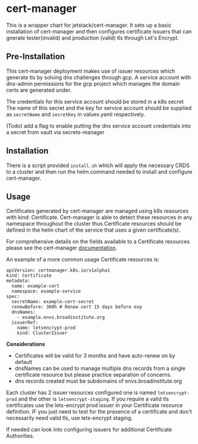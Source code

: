 # cert-manager

This is a wrapper chart for jetstack/cert-manager. It sets up a basic installation of cert-manager and then configures certificate 
issuers that can gnerate tester(invalid) and production (valid) tls through Let's Encrypt.

## Pre-Installation
This cert-manager deployment makes use of issuer resources which generate tls by solving dns challenges through gcp. A service account 
with dns-admin permissions for the gcp project which manages the domain certs are generated under.

The credentials for this service account should be stored in a k8s secret The name of this secret and the key for service account should be supplied 
as `secretName` and `secretKey` in values.yaml respectively. 

(Todo) add a flag to enable putting the dns service account credentials into a secret from vault via secrets-manager

## Installation

There is a script provided `install.sh` which will apply the necessary CRDS to a cluster and then run the helm command needed to install and configure cert-manager.

## Usage 

Certificates generated by cert-manager are managed using k8s resources with kind: Certificate. 
Cert-manager is able to detect these resources in any namespace throughout the cluster thus Certificate resources should be defined in the helm chart of the service
that uses a given certificate(s). 

For comprehensive details on the fields available to a Certificate resources please see the cert-manager [documentation](https://cert-manager.io/docs/usage/certificate/).

An example of a more common usage Certificate resources is:
```
apiVersion: certmanager.k8s.io/v1alpha1
kind: Certificate
metadata:
  name: example-cert
  namespace: example-service
spec:
  secretName: example-cert-secret
  renewBefore: 360h # Renew cert 15 days before exp
  dnsNames:
    - example.envs.broadinstitute.org
  issuerRef:
    name: letsencrypt-prod
    kind: ClusterIssuer
```

**Considerations**
+ Certificates will be valid for 3 months and have auto-renew on by default
+ dnsNames can be used to manage multiple dns records from a single certificate resource but please practice separation of concerns.
+ dns records created must be subdomains of envs.broadinstitute.org

Each cluster has 2 issuer resources configured one is named `letsencrypt-prod` and the other is `letsencrypt-staging`. If you require a valid tls certificates use the lets-encrypt prod issuer in your Certificate resource definition. IF you just need to test for the presence of a certificate and don't necessarily need valid tls, use lets-encrypt staging. 


If needed can look into configuring issuers for additional Certificate Authorities. 